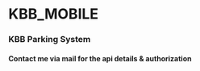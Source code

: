 # KBB_MOBILE


### KBB Parking System

#### Contact me via mail for the api details & authorization
